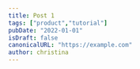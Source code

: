 ```yaml
---
title: Post 1
tags: ["product","tutorial"]
pubDate: "2022-01-01"
isDraft: false
canonicalURL: "https://example.com"
author: christina
---
```


